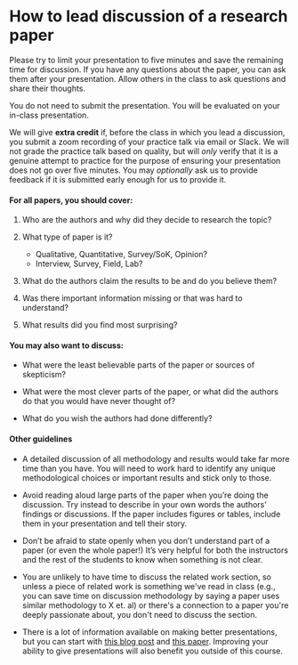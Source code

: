 # How to lead discussion of a research paper

Please try to limit your presentation to five minutes and save the remaining time for discussion.  If you have any questions about the paper, you can ask them after your presentation.  Allow others in the class to ask questions and share their thoughts.

You do not need to submit the presentation.  You will be evaluated on your in-class presentation.

We will give **extra credit** if, before the class in which you lead a discussion, you submit a zoom recording of your practice talk via email or Slack.  We will not grade the practice talk based on quality, but will _only_ verify that it is a genuine attempt to practice for the purpose of ensuring your presentation does not go over five minutes.  You may _optionally_ ask us to provide feedback if it is submitted early enough for us to provide it.

#### For all papers, you should cover:

1.  Who are the authors and why did they decide to research the topic?

2.  What type of paper is it?
      - Qualitative, Quantitative, Survey/SoK, Opinion?
      - Interview, Survey, Field, Lab?

3.  What do the authors claim the results to be and do you believe them?

4.  Was there important information missing or that was hard to understand?

5.  What results did you find most surprising?

#### You may also want to discuss:

-  What were the least believable parts of the paper or sources of skepticism?

-  What were the most clever parts of the paper, or what did the authors do that you would have never thought of?

-  What do you wish the authors had done differently?


#### Other guidelines

- A detailed discussion of all methodology and results would take far more time than you have.  You will need to work hard to identify any unique methodological choices or important results and stick only to those.

- Avoid reading aloud large parts of the paper when you’re doing the discussion. Try instead to describe in your own words the authors’ findings or discussions.  If the paper includes figures or tables, include them in your presentation and tell their story.

- Don’t be afraid to state openly when you don’t understand part of a paper (or even the whole paper\!) It’s very helpful for both the instructors and the rest of the students to know when something is not clear.

- You are unlikely to have time to discuss the related work section, so unless a piece of related work is something we've read in class (e.g., you can save time on discussion methodology by saying a paper uses similar methodology to X et. al) or there's a connection to a paper you're deeply passionate about, you don't need to discuss the section.

- There is a lot of information available on making better presentations, but you can start with [this blog post](https://my.chartered.college/impact_article/using-cognitive-load-theory-to-improve-slideshow-presentations/) and [this paper](https://ojs.library.queensu.ca/index.php/PCEEA/article/view/14872).  Improving your ability to give presentations will also benefit you outside of this course.
